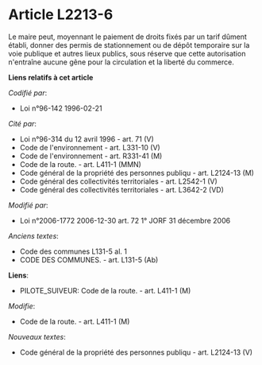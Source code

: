 # Article L2213-6

Le maire peut, moyennant le paiement de droits fixés par un tarif dûment établi, donner des permis de stationnement ou de
dépôt temporaire sur la voie publique et autres lieux publics, sous réserve que cette autorisation n'entraîne aucune gêne
pour la circulation et la liberté du commerce.

**Liens relatifs à cet article**

_Codifié par_:

  - Loi n°96-142 1996-02-21

_Cité par_:

  - Loi n°96-314 du 12 avril 1996 - art. 71 (V)
  - Code de l'environnement - art. L331-10 (V)
  - Code de l'environnement - art. R331-41 (M)
  - Code de la route. - art. L411-1 (MMN)
  - Code général de la propriété des personnes publiqu - art. L2124-13 (M)
  - Code général des collectivités territoriales - art. L2542-1 (V)
  - Code général des collectivités territoriales - art. L3642-2 (VD)

_Modifié par_:

  - Loi n°2006-1772 2006-12-30 art. 72 1° JORF 31 décembre 2006

_Anciens textes_:

  - Code des communes L131-5 al. 1
  - CODE DES COMMUNES. - art. L131-5 (Ab)

**Liens**:

  - PILOTE_SUIVEUR: Code de la route. - art. L411-1 (M)

_Modifie_:

  - Code de la route. - art. L411-1 (M)

_Nouveaux textes_:

  - Code général de la propriété des personnes publiqu - art. L2124-13 (V)
